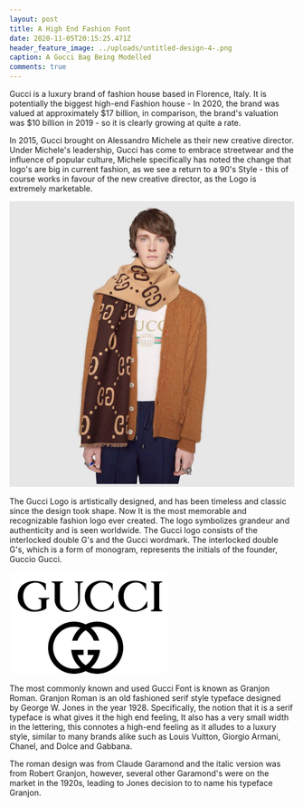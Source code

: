 ```yaml
---
layout: post
title: A High End Fashion Font
date: 2020-11-05T20:15:25.471Z
header_feature_image: ../uploads/untitled-design-4-.png
caption: A Gucci Bag Being Modelled
comments: true
---
```

Gucci is a luxury brand of fashion house based in Florence, Italy. It is potentially the biggest high-end Fashion house - In 2020, the brand was valued at approximately $17 billion, in comparison, the brand's valuation was $10 billion in 2019 - so it is clearly growing at quite a rate. 

In 2015, Gucci brought on Alessandro Michele as their new creative director. Under Michele's leadership, Gucci has come to embrace streetwear and the influence of popular culture, Michele specifically has noted the change that logo's are big in current fashion, as we see a return to a 90's Style - this of course works in favour of the new creative director, as the Logo is extremely marketable.

![](../uploads/gucci.jpg "Gucci Scarf Being Modelled.")

The Gucci Logo is artistically designed, and has been timeless and classic since the design took shape. Now It is the most memorable and recognizable fashion logo ever created. The logo symbolizes grandeur and authenticity and is seen worldwide. The Gucci logo consists of the interlocked double G's and the Gucci wordmark. The interlocked double G's, which is a form of [](http://www.fontmeme.com/monogram-fonts/)monogram, represents the initials of the founder, Guccio Gucci.

![](../uploads/gucci-type.png "Gucci Logo and Typeface")

The most commonly known and used Gucci Font is known as Granjon Roman. Granjon Roman is an [](https://en.wikipedia.org/wiki/Serif#Old-style "Serif")old fashioned serif style typeface designed by [](https://en.wikipedia.org/wiki/George_W._Jones_(printer) "George W. Jones (printer)")George W. Jones in the year 1928. Specifically, the notion that it is a serif typeface is what gives it the high end feeling, It also has a very small width in the lettering, this connotes a high-end feeling as it alludes to a luxury style, similar to many brands alike such as Louis Vuitton, Giorgio Armani, Chanel, and Dolce and Gabbana. 

The roman design was from [](https://en.wikipedia.org/wiki/Claude_Garamond "Claude Garamond")Claude Garamond and the italic version was from [](https://en.wikipedia.org/wiki/Robert_Granjon "Robert Granjon")Robert Granjon, however, several other Garamond's were on the market in the 1920s, leading to Jones decision to to name his typeface Granjon.